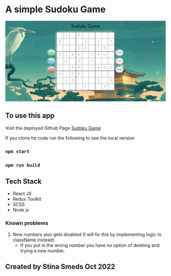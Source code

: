 # A simple Sudoku Game

![Sudoku Game Preview](src/img/preview.png)

## To use this app

Visit the deployed Github Page [Sudoku Game](https://ssmeds.github.io/sudoku-game/)


If you clone he code run the following to see the local version

### `npm start`
### `npm run build`


## Tech Stack

- React JS
- Redux Toolkit
- SCSS
- Node js


### Known problems
1. New numbers also gets disabled (I will fix this by implementing logic to className instead)
   - If you put in the wrong number you have no option of deleting and trying a new number.


## Created by Stina Smeds Oct 2022
